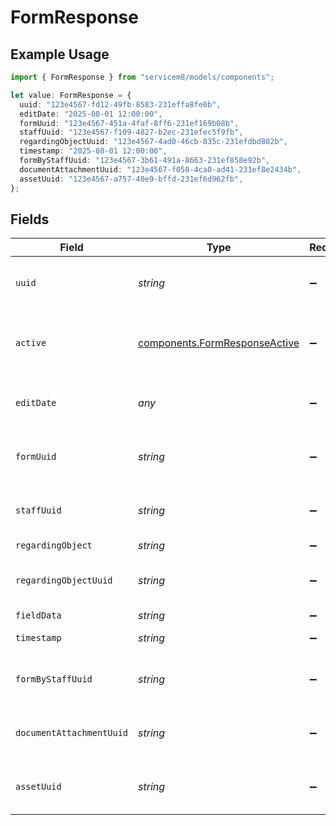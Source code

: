 # FormResponse

## Example Usage

```typescript
import { FormResponse } from "servicem8/models/components";

let value: FormResponse = {
  uuid: "123e4567-fd12-49fb-8583-231effa8fe0b",
  editDate: "2025-08-01 12:00:00",
  formUuid: "123e4567-451a-4faf-8ff6-231ef169b08b",
  staffUuid: "123e4567-f109-4827-b2ec-231efec5f9fb",
  regardingObjectUuid: "123e4567-4ad0-46cb-835c-231efdbd802b",
  timestamp: "2025-08-01 12:00:00",
  formByStaffUuid: "123e4567-3b61-491a-8663-231ef858e92b",
  documentAttachmentUuid: "123e4567-f058-4ca0-ad41-231ef8e2434b",
  assetUuid: "123e4567-a757-40e9-bffd-231ef6d962fb",
};
```

## Fields

| Field                                                                          | Type                                                                           | Required                                                                       | Description                                                                    | Example                                                                        |
| ------------------------------------------------------------------------------ | ------------------------------------------------------------------------------ | ------------------------------------------------------------------------------ | ------------------------------------------------------------------------------ | ------------------------------------------------------------------------------ |
| `uuid`                                                                         | *string*                                                                       | :heavy_minus_sign:                                                             | Unique identifier for this record                                              | 123e4567-fd12-49fb-8583-231effa8fe0b                                           |
| `active`                                                                       | [components.FormResponseActive](../../models/components/formresponseactive.md) | :heavy_minus_sign:                                                             | Record active/deleted flag.  Valid values are [0,1]                            |                                                                                |
| `editDate`                                                                     | *any*                                                                          | :heavy_minus_sign:                                                             | Timestamp at which record was last modified                                    | 2025-08-01 12:00:00                                                            |
| `formUuid`                                                                     | *string*                                                                       | :heavy_minus_sign:                                                             | N/A                                                                            | 123e4567-451a-4faf-8ff6-231ef169b08b                                           |
| `staffUuid`                                                                    | *string*                                                                       | :heavy_minus_sign:                                                             | N/A                                                                            | 123e4567-f109-4827-b2ec-231efec5f9fb                                           |
| `regardingObject`                                                              | *string*                                                                       | :heavy_minus_sign:                                                             | N/A                                                                            |                                                                                |
| `regardingObjectUuid`                                                          | *string*                                                                       | :heavy_minus_sign:                                                             | N/A                                                                            | 123e4567-4ad0-46cb-835c-231efdbd802b                                           |
| `fieldData`                                                                    | *string*                                                                       | :heavy_minus_sign:                                                             | N/A                                                                            |                                                                                |
| `timestamp`                                                                    | *string*                                                                       | :heavy_minus_sign:                                                             | N/A                                                                            | 2025-08-01 12:00:00                                                            |
| `formByStaffUuid`                                                              | *string*                                                                       | :heavy_minus_sign:                                                             | N/A                                                                            | 123e4567-3b61-491a-8663-231ef858e92b                                           |
| `documentAttachmentUuid`                                                       | *string*                                                                       | :heavy_minus_sign:                                                             | N/A                                                                            | 123e4567-f058-4ca0-ad41-231ef8e2434b                                           |
| `assetUuid`                                                                    | *string*                                                                       | :heavy_minus_sign:                                                             | N/A                                                                            | 123e4567-a757-40e9-bffd-231ef6d962fb                                           |